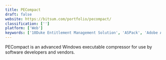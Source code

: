```yaml
---
title: PECompact
draft: false 
website: https://bitsum.com/portfolio/pecompact/
classification: ['']
platform: ['Web']
keywords: ['10Duke Entitlement Management Solution', 'ASPack', 'Adobe Acrobat DC', 'Appetize.io', 'CFF Explorer Suite', 'CSS Compressor and Minifier', 'ExEinfo PE', 'FileOptimizer', 'Free UPX', 'ImageOptim', 'PELock', 'Reduce PDF Size', 'Themida', 'TotalTerminal', 'UPX', 'UPX Graphical', 'VMProtect', 'WWPack32', 'patool']
---
```

PECompact is an advanced Windows executable compressor for use by software developers and vendors.